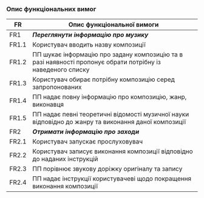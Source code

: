 ### Опис функціональних вимог
|FR|Опис функціональної вимоги|
|--|--------------------------|
|FR1|***Переглянути інформацію про музику***|
|FR1.1|Користувач вводить назву композиції|
|FR1.2|ПП шукає інформацію про задану композицію та в разі наявності пропонує обрати потрібну із наведеного списку|
|FR1.3|Користувач обирає потрібну композицію серед запропонованих|
|FR1.4|ПП надає повну інформацію про композицію, жанр, виконавця|
|FR1.5|ПП надає певні теоретичні відомості музичної науки відповідно до жанру та виконання даної композиції|
|FR2|***Отримати інформацію про заходи***|
|FR2.1|Користувач запускає прослуховувач|
|FR2.2|Користувач записує виконання композиції відповідно до наданих інструкцій|
|FR2.3|ПП порівнює звукову доріжку оригіналу та запису|
|FR2.4|ПП надає інструкції користувачеві щодо покращення виконання композиції
